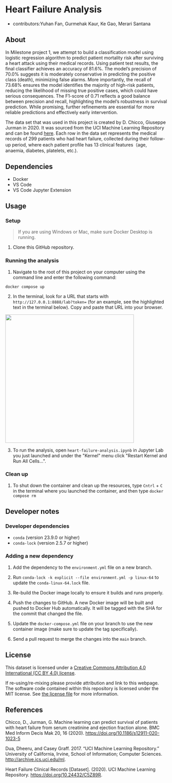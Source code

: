# Heart Failure Analysis

-   contributors:Yuhan Fan, Gurmehak Kaur, Ke Gao, Merari Santana

## About

In Milestone project 1, we attempt to build a classification model using logistic regression algorithm to predict patient mortality risk after surviving a heart attack using their medical records. Using patient test results, the final classifier achieves an accuracy of 81.6%. The model’s precision of 70.0% suggests it is moderately conservative in predicting the positive class (death), minimizing false alarms. More importantly, the recall of 73.68% ensures the model identifies the majority of high-risk patients, reducing the likelihood of missing true positive cases, which could have serious consequences. The F1-score of 0.71 reflects a good balance between precision and recall, highlighting the model’s robustness in survival prediction. While promising, further refinements are essential for more reliable predictions and effectively early intervention.

The data set that was used in this project is created by D. Chicco, Giuseppe Jurman in 2020. It was sourced from the UCI Machine Learning Repository and can be found [here](https://archive.ics.uci.edu/dataset/519/heart+failure+clinical+records). Each row in the data set represents the medical records of 299 patients who had heart failure, collected during their follow-up period, where each patient profile has 13 clinical features（age, anaemia, diabetes, platelets, etc.).

## Dependencies

-   Docker
- VS Code
- VS Code Jupyter Extension

## Usage

### Setup

> If you are using Windows or Mac, make sure Docker Desktop is running.

1. Clone this GitHub repository.


### Running the analysis

1. Navigate to the root of this project on your computer using the
   command line and enter the following command:

``` 
docker compose up
```

2. In the terminal, look for a URL that starts with 
`http://127.0.0.1:8888/lab?token=` 
(for an example, see the highlighted text in the terminal below). 
Copy and paste that URL into your browser.

<img src="" width=400>

3. To run the analysis,
open `heart-failure-analysis.ipynb` in Jupyter Lab you just launched
and under the "Kernel" menu click "Restart Kernel and Run All Cells...".

### Clean up

1. To shut down the container and clean up the resources, 
type `Cntrl` + `C` in the terminal
where you launched the container, and then type `docker compose rm`

## Developer notes

### Developer dependencies
- `conda` (version 23.9.0 or higher)
- `conda-lock` (version 2.5.7 or higher)

### Adding a new dependency

1. Add the dependency to the `environment.yml` file on a new branch.

2. Run `conda-lock -k explicit --file environment.yml -p linux-64` to update the `conda-linux-64.lock` file.

2. Re-build the Docker image locally to ensure it builds and runs properly.

3. Push the changes to GitHub. A new Docker
   image will be built and pushed to Docker Hub automatically.
   It will be tagged with the SHA for the commit that changed the file.

4. Update the `docker-compose.yml` file on your branch to use the new
   container image (make sure to update the tag specifically).

5. Send a pull request to merge the changes into the `main` branch. 

## License

This dataset is licensed under a [Creative Commons Attribution 4.0 International (CC BY 4.0) license](https://creativecommons.org/licenses/by/4.0/legalcode).

If re-using/re-mixing please provide attribution and link to this webpage. The software code contained within this repository is licensed under the MIT license. See [the license file](LICENSE.md) for more information.

## References

Chicco, D., Jurman, G. Machine learning can predict survival of patients with heart failure from serum creatinine and ejection fraction alone. BMC Med Inform Decis Mak 20, 16 (2020). <https://doi.org/10.1186/s12911-020-1023-5>

Dua, Dheeru, and Casey Graff. 2017. “UCI Machine Learning Repository.” University of California, Irvine, School of Information; Computer Sciences. <http://archive.ics.uci.edu/ml>.

Heart Failure Clinical Records [Dataset]. (2020). UCI Machine Learning Repository. <https://doi.org/10.24432/C5Z89R>.
